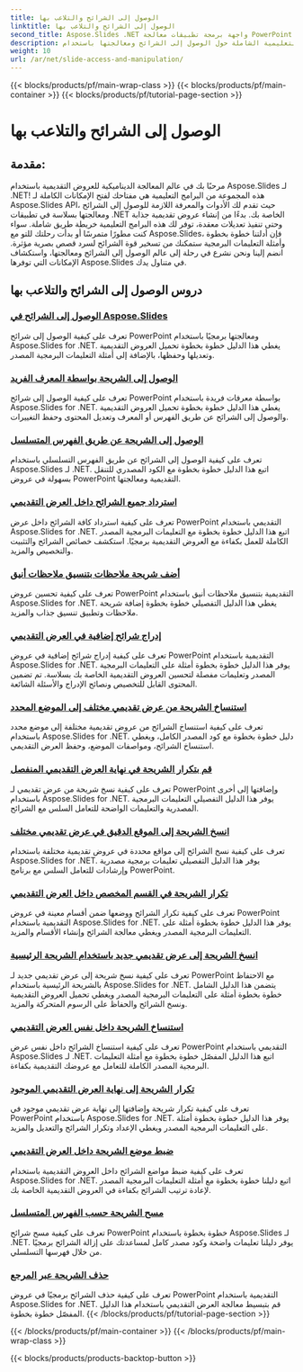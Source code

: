 ```yaml
---
title: الوصول إلى الشرائح والتلاعب بها
linktitle: الوصول إلى الشرائح والتلاعب بها
second_title: Aspose.Slides .NET واجهة برمجة تطبيقات معالجة PowerPoint
description: استكشف البرامج التعليمية الشاملة حول الوصول إلى الشرائح ومعالجتها باستخدام Aspose.Slides for .NET. تعلم كيفية إنشاء العروض التقديمية وتعديلها وتحسينها برمجيًا.
weight: 10
url: /ar/net/slide-access-and-manipulation/
---
```


{{< blocks/products/pf/main-wrap-class >}}
{{< blocks/products/pf/main-container >}}
{{< blocks/products/pf/tutorial-page-section >}}

# الوصول إلى الشرائح والتلاعب بها

## مقدمة:

مرحبًا بك في عالم المعالجة الديناميكية للعروض التقديمية باستخدام Aspose.Slides لـ .NET! هذه المجموعة من البرامج التعليمية هي مفتاحك لفتح الإمكانات الكاملة لـ Aspose.Slides API، حيث تقدم لك الأدوات والمعرفة اللازمة للوصول إلى الشرائح ومعالجتها بسلاسة في تطبيقات .NET الخاصة بك. بدءًا من إنشاء عروض تقديمية جذابة وحتى تنفيذ تعديلات معقدة، توفر لك هذه البرامج التعليمية خريطة طريق شاملة. سواء كنت مطورًا متمرسًا أو بدأت رحلتك للتو مع Aspose.Slides، فإن أدلتنا خطوة بخطوة وأمثلة التعليمات البرمجية ستمكنك من تسخير قوة الشرائح لسرد قصص بصرية مؤثرة. انضم إلينا ونحن نشرع في رحلة إلى عالم الوصول إلى الشرائح ومعالجتها، واستكشاف الإمكانات التي توفرها Aspose.Slides في متناول يدك.

## دروس الوصول إلى الشرائح والتلاعب بها
### [الوصول إلى الشرائح في Aspose.Slides](./accessing-slides/)
تعرف على كيفية الوصول إلى شرائح PowerPoint ومعالجتها برمجيًا باستخدام Aspose.Slides for .NET. يغطي هذا الدليل خطوة بخطوة تحميل العروض التقديمية وتعديلها وحفظها، بالإضافة إلى أمثلة التعليمات البرمجية المصدر.
### [الوصول إلى الشريحة بواسطة المعرف الفريد](./access-slide-by-id/)
تعرف على كيفية الوصول إلى شرائح PowerPoint بواسطة معرفات فريدة باستخدام Aspose.Slides for .NET. يغطي هذا الدليل خطوة بخطوة تحميل العروض التقديمية والوصول إلى الشرائح عن طريق الفهرس أو المعرف وتعديل المحتوى وحفظ التغييرات.
### [الوصول إلى الشريحة عن طريق الفهرس المتسلسل](./access-slide-by-index/)
تعرف على كيفية الوصول إلى الشرائح عن طريق الفهرس التسلسلي باستخدام Aspose.Slides لـ .NET. اتبع هذا الدليل خطوة بخطوة مع الكود المصدري للتنقل بسهولة في عروض PowerPoint التقديمية ومعالجتها.
### [استرداد جميع الشرائح داخل العرض التقديمي](./access-all-slides/)
تعرف على كيفية استرداد كافة الشرائح داخل عرض PowerPoint التقديمي باستخدام Aspose.Slides for .NET. اتبع هذا الدليل خطوة بخطوة مع التعليمات البرمجية المصدر الكاملة للعمل بكفاءة مع العروض التقديمية برمجيًا. استكشف خصائص الشرائح والتثبيت والتخصيص والمزيد.
### [أضف شريحة ملاحظات بتنسيق ملاحظات أنيق](./add-notes-slide-with-notes-style/)
تعرف على كيفية تحسين عروض PowerPoint التقديمية بتنسيق ملاحظات أنيق باستخدام Aspose.Slides for .NET. يغطي هذا الدليل التفصيلي خطوة بخطوة إضافة شريحة ملاحظات وتطبيق تنسيق جذاب والمزيد.
### [إدراج شرائح إضافية في العرض التقديمي](./add-slides/)
تعرف على كيفية إدراج شرائح إضافية في عروض PowerPoint التقديمية باستخدام Aspose.Slides for .NET. يوفر هذا الدليل خطوة بخطوة أمثلة على التعليمات البرمجية المصدر وتعليمات مفصلة لتحسين العروض التقديمية الخاصة بك بسلاسة. تم تضمين المحتوى القابل للتخصيص ونصائح الإدراج والأسئلة الشائعة.
### [استنساخ الشريحة من عرض تقديمي مختلف إلى الموضع المحدد](./clone-slide-from-another-presentation-specified-position/)
تعرف على كيفية استنساخ الشرائح من عروض تقديمية مختلفة إلى موضع محدد باستخدام Aspose.Slides for .NET. دليل خطوة بخطوة مع كود المصدر الكامل، ويغطي استنساخ الشرائح، ومواصفات الموضع، وحفظ العرض التقديمي.
### [قم بتكرار الشريحة في نهاية العرض التقديمي المنفصل](./clone-slide-end-of-another-presentation/)
تعرف على كيفية نسخ شريحة من عرض تقديمي لـ PowerPoint وإضافتها إلى أخرى باستخدام Aspose.Slides for .NET. يوفر هذا الدليل التفصيلي التعليمات البرمجية المصدرية والتعليمات الواضحة للتعامل السلس مع الشرائح.
### [انسخ الشريحة إلى الموقع الدقيق في عرض تقديمي مختلف](./clone-slide-to-specific-position-in-another-presentation/)
تعرف على كيفية نسخ الشرائح إلى مواقع محددة في عروض تقديمية مختلفة باستخدام Aspose.Slides for .NET. يوفر هذا الدليل التفصيلي تعليمات برمجية مصدرية وإرشادات للتعامل السلس مع برنامج PowerPoint.
### [تكرار الشريحة في القسم المخصص داخل العرض التقديمي](./clone-slide-into-specified-section/)
تعرف على كيفية تكرار الشرائح ووضعها ضمن أقسام معينة في عروض PowerPoint التقديمية باستخدام Aspose.Slides for .NET. يوفر هذا الدليل خطوة بخطوة أمثلة على التعليمات البرمجية المصدر ويغطي معالجة الشرائح وإنشاء الأقسام والمزيد.
### [انسخ الشريحة إلى عرض تقديمي جديد باستخدام الشريحة الرئيسية](./clone-slide-to-another-presentation-with-master/)
تعرف على كيفية نسخ شريحة إلى عرض تقديمي جديد لـ PowerPoint مع الاحتفاظ بالشريحة الرئيسية باستخدام Aspose.Slides for .NET. يتضمن هذا الدليل الشامل خطوة بخطوة أمثلة على التعليمات البرمجية المصدر ويغطي تحميل العروض التقديمية ونسخ الشرائح والحفاظ على الرسوم المتحركة والمزيد.
### [استنساخ الشريحة داخل نفس العرض التقديمي](./clone-slide-within-same-presentation/)
تعرف على كيفية استنساخ الشرائح داخل نفس عرض PowerPoint التقديمي باستخدام Aspose.Slides لـ .NET. اتبع هذا الدليل المفصّل خطوة بخطوة مع أمثلة التعليمات البرمجية المصدر الكاملة للتعامل مع عروضك التقديمية بكفاءة.
### [تكرار الشريحة إلى نهاية العرض التقديمي الموجود](./clone-slide-within-same-presentation-to-end/)
تعرف على كيفية تكرار شريحة وإضافتها إلى نهاية عرض تقديمي موجود في PowerPoint باستخدام Aspose.Slides for .NET. يوفر هذا الدليل خطوة بخطوة أمثلة على التعليمات البرمجية المصدر ويغطي الإعداد وتكرار الشرائح والتعديل والمزيد.
### [ضبط موضع الشريحة داخل العرض التقديمي](./change-slide-position/)
تعرف على كيفية ضبط مواضع الشرائح داخل العروض التقديمية باستخدام Aspose.Slides for .NET. اتبع دليلنا خطوة بخطوة مع أمثلة التعليمات البرمجية المصدر لإعادة ترتيب الشرائح بكفاءة في العروض التقديمية الخاصة بك.
### [مسح الشريحة حسب الفهرس المتسلسل](./remove-slide-using-index/)
تعرف على كيفية مسح شرائح PowerPoint خطوة بخطوة باستخدام Aspose.Slides لـ .NET. يوفر دليلنا تعليمات واضحة وكود مصدر كامل لمساعدتك على إزالة الشرائح برمجيًا من خلال فهرسها التسلسلي.
### [حذف الشريحة عبر المرجع](./remove-slide-using-reference/)
تعرف على كيفية حذف الشرائح برمجيًا في عروض PowerPoint التقديمية باستخدام Aspose.Slides for .NET. قم بتبسيط معالجة العرض التقديمي باستخدام هذا الدليل المفصّل خطوة بخطوة.
{{< /blocks/products/pf/tutorial-page-section >}}

{{< /blocks/products/pf/main-container >}}
{{< /blocks/products/pf/main-wrap-class >}}

{{< blocks/products/products-backtop-button >}}

